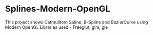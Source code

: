 # Splines-Modern-OpenGL
This project shows Catmullrom Spline, B-Spline and BezierCurve using Modern OpenGL
Libraries used - Freeglut, glm, gle
